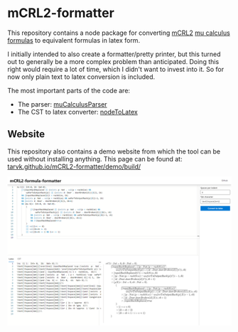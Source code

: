 # mCRL2-formatter

This repository contains a node package for converting [mCRL2](https://www.mcrl2.org/web/user_manual/index.html) [mu calculus formulas](https://www.mcrl2.org/web/user_manual/language_reference/mucalc.html?highlight=calculus) to equivalent formulas in latex form.

I initially intended to also create a formatter/pretty printer, but this turned out to generally be a more complex problem than anticipated. Doing this right would require a lot of time, which I didn't want to invest into it. So for now only plain text to latex conversion is included.

The most important parts of the code are:

-   The parser: [muCalculusParser](https://github.com/TarVK/mCRL2-formatter/blob/main/src/parser/muCalculusParser.ts)
-   The CST to latex converter: [nodeToLatex](https://github.com/TarVK/mCRL2-formatter/blob/main/src/formatting/nodeToLatex.ts)

## Website

This repository also contains a demo website from which the tool can be used without installing anything. This page can be found at: [tarvk.github.io/mCRL2-formatter/demo/build/](https://tarvk.github.io/mCRL2-formatter/demo/build/)

![Screenshot](./screenshot.png)

